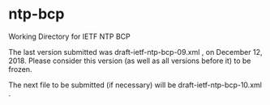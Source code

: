 # ntp-bcp
Working Directory for IETF NTP BCP

The last version submitted was draft-ietf-ntp-bcp-09.xml , on December 12, 2018.
Please consider this version (as well as all versions before it) to be frozen.

The next file to be submitted (if necessary) will be draft-ietf-ntp-bcp-10.xml .